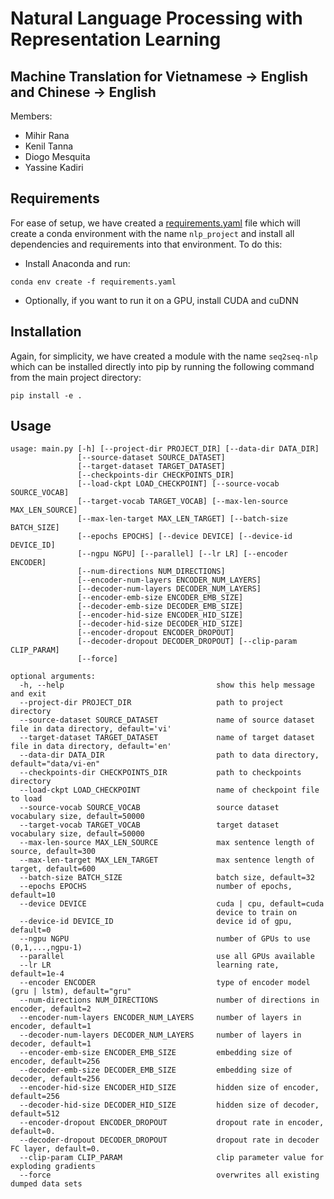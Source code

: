 # Natural Language Processing with Representation Learning

## Machine Translation for Vietnamese → English and Chinese → English

Members:
  - Mihir Rana
  - Kenil Tanna
  - Diogo Mesquita
  - Yassine Kadiri

## Requirements
For ease of setup, we have created a [requirements.yaml](https://github.com/avidkenil/NLP_Project/blob/master/requirements.yaml) file which will create a conda environment with the name `nlp_project` and install all dependencies and requirements into that environment. To do this:
  - Install Anaconda and run:
```
conda env create -f requirements.yaml
```
  - Optionally, if you want to run it on a GPU, install CUDA and cuDNN

## Installation
Again, for simplicity, we have created a module with the name `seq2seq-nlp` which can be installed directly into pip by running the following command from the main project directory:
```
pip install -e .
```

## Usage
```
usage: main.py [-h] [--project-dir PROJECT_DIR] [--data-dir DATA_DIR]
               [--source-dataset SOURCE_DATASET]
               [--target-dataset TARGET_DATASET]
               [--checkpoints-dir CHECKPOINTS_DIR]
               [--load-ckpt LOAD_CHECKPOINT] [--source-vocab SOURCE_VOCAB]
               [--target-vocab TARGET_VOCAB] [--max-len-source MAX_LEN_SOURCE]
               [--max-len-target MAX_LEN_TARGET] [--batch-size BATCH_SIZE]
               [--epochs EPOCHS] [--device DEVICE] [--device-id DEVICE_ID]
               [--ngpu NGPU] [--parallel] [--lr LR] [--encoder ENCODER]
               [--num-directions NUM_DIRECTIONS]
               [--encoder-num-layers ENCODER_NUM_LAYERS]
               [--decoder-num-layers DECODER_NUM_LAYERS]
               [--encoder-emb-size ENCODER_EMB_SIZE]
               [--decoder-emb-size DECODER_EMB_SIZE]
               [--encoder-hid-size ENCODER_HID_SIZE]
               [--decoder-hid-size DECODER_HID_SIZE]
               [--encoder-dropout ENCODER_DROPOUT]
               [--decoder-dropout DECODER_DROPOUT] [--clip-param CLIP_PARAM]
               [--force]

optional arguments:
  -h, --help                                  show this help message and exit
  --project-dir PROJECT_DIR                   path to project directory
  --source-dataset SOURCE_DATASET             name of source dataset file in data directory, default='vi'
  --target-dataset TARGET_DATASET             name of target dataset file in data directory, default='en'
  --data-dir DATA_DIR                         path to data directory, default="data/vi-en"
  --checkpoints-dir CHECKPOINTS_DIR           path to checkpoints directory
  --load-ckpt LOAD_CHECKPOINT                 name of checkpoint file to load
  --source-vocab SOURCE_VOCAB                 source dataset vocabulary size, default=50000
  --target-vocab TARGET_VOCAB                 target dataset vocabulary size, default=50000
  --max-len-source MAX_LEN_SOURCE             max sentence length of source, default=300
  --max-len-target MAX_LEN_TARGET             max sentence length of target, default=600
  --batch-size BATCH_SIZE                     batch size, default=32
  --epochs EPOCHS                             number of epochs, default=10
  --device DEVICE                             cuda | cpu, default=cuda
                                              device to train on
  --device-id DEVICE_ID                       device id of gpu, default=0
  --ngpu NGPU                                 number of GPUs to use (0,1,...,ngpu-1)
  --parallel                                  use all GPUs available
  --lr LR                                     learning rate, default=1e-4
  --encoder ENCODER                           type of encoder model (gru | lstm), default="gru"
  --num-directions NUM_DIRECTIONS             number of directions in encoder, default=2
  --encoder-num-layers ENCODER_NUM_LAYERS     number of layers in encoder, default=1
  --decoder-num-layers DECODER_NUM_LAYERS     number of layers in decoder, default=1
  --encoder-emb-size ENCODER_EMB_SIZE         embedding size of encoder, default=256
  --decoder-emb-size DECODER_EMB_SIZE         embedding size of decoder, default=256
  --encoder-hid-size ENCODER_HID_SIZE         hidden size of encoder, default=256
  --decoder-hid-size DECODER_HID_SIZE         hidden size of decoder, default=512
  --encoder-dropout ENCODER_DROPOUT           dropout rate in encoder, default=0.
  --decoder-dropout DECODER_DROPOUT           dropout rate in decoder FC layer, default=0.
  --clip-param CLIP_PARAM                     clip parameter value for exploding gradients
  --force                                     overwrites all existing dumped data sets
```
